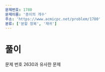 ```yaml
---
문제번호: 1780
문제이름: '종이의 개수'
주소: 'https://www.acmicpc.net/problem/1780'
분류: ['분할 정복', '재귀']
---
```


# 풀이

문제 번호 2630과 유사한 문제